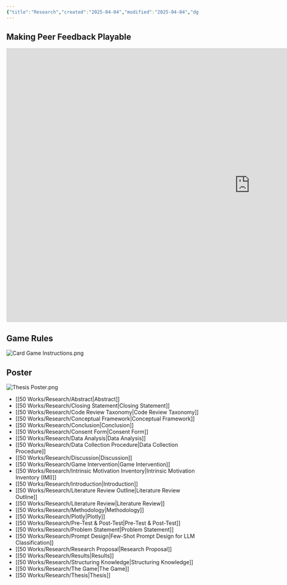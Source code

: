 ```yaml
---
{"title":"Research","created":"2025-04-04","modified":"2025-04-04","dg-permalink":"research","dg-publish":true,"permalink":"/research/","dgPassFrontmatter":true,"updated":"2025-04-04"}
---
```



## Making Peer Feedback Playable

<iframe width="1269" height="714" src="https://www.youtube.com/embed/n6z8iapyhXk" title="Making Peer Feedback Playable" frameborder="0" allow="accelerometer; autoplay; clipboard-write; encrypted-media; gyroscope; picture-in-picture; web-share" referrerpolicy="strict-origin-when-cross-origin" allowfullscreen></iframe>

## Game Rules

![Card Game Instructions.png](/img/user/00%20System/Assets/Card%20Game%20Instructions.png)

## Poster

![Thesis Poster.png](/img/user/00%20System/Assets/Thesis%20Poster.png)



- [[50 Works/Research/Abstract\|Abstract]]
- [[50 Works/Research/Closing Statement\|Closing Statement]]
- [[50 Works/Research/Code Review Taxonomy\|Code Review Taxonomy]]
- [[50 Works/Research/Conceptual Framework\|Conceptual Framework]]
- [[50 Works/Research/Conclusion\|Conclusion]]
- [[50 Works/Research/Consent Form\|Consent Form]]
- [[50 Works/Research/Data Analysis\|Data Analysis]]
- [[50 Works/Research/Data Collection Procedure\|Data Collection Procedure]]
- [[50 Works/Research/Discussion\|Discussion]]
- [[50 Works/Research/Game Intervention\|Game Intervention]]
- [[50 Works/Research/Intrinsic Motivation Inventory\|Intrinsic Motivation Inventory (IMI)]]
- [[50 Works/Research/Introduction\|Introduction]]
- [[50 Works/Research/Literature Review Outline\|Literature Review Outline]]
- [[50 Works/Research/Literature Review\|Literature Review]]
- [[50 Works/Research/Methodology\|Methodology]]
- [[50 Works/Research/Plotly\|Plotly]]
- [[50 Works/Research/Pre-Test & Post-Test\|Pre-Test & Post-Test]]
- [[50 Works/Research/Problem Statement\|Problem Statement]]
- [[50 Works/Research/Prompt Design\|Few-Shot Prompt Design for LLM Classification]]
- [[50 Works/Research/Research Proposal\|Research Proposal]]
- [[50 Works/Research/Results\|Results]]
- [[50 Works/Research/Structuring Knowledge\|Structuring Knowledge]]
- [[50 Works/Research/The Game\|The Game]]
- [[50 Works/Research/Thesis\|Thesis]]


